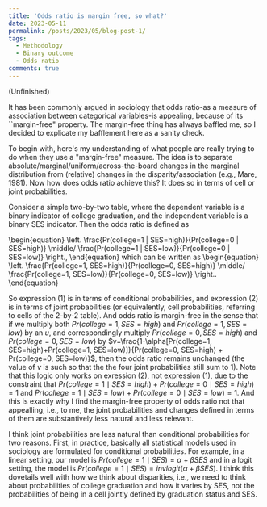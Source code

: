 ```yaml
---
title: 'Odds ratio is margin free, so what?'
date: 2023-05-11
permalink: /posts/2023/05/blog-post-1/
tags:
  - Methodology
  - Binary outcome
  - Odds ratio
comments: true
---
```


(Unfinished)

It has been commonly argued in sociology that odds ratio-as a measure of association between categorical variables-is appealing, because of its ``margin-free" property. The margin-free thing has always baffled me, so I decided to explicate my bafflement here as a sanity check. 

To begin with, here's my understanding of what people are really trying to do when they use a "margin-free" measure. The idea is to separate absolute/marginal/uniform/across-the-board changes in the marginal distribution from (relative) changes in the disparity/association (e.g., Mare, 1981). Now how does odds ratio achieve this? It does so in terms of cell or joint probabilities.

Consider a simple two-by-two table, where the dependent variable is a binary indicator of college graduation, and the independent variable is a binary SES indicator. Then the odds ratio is defined as 

\begin{equation}
    \left. \frac{Pr(college=1 | SES=high)}{Pr(college=0 | SES=high)} \middle/ \frac{Pr(college=1 | SES=low)}{Pr(college=0 | SES=low)} \right.,
\end{equation}
which can be written as 
\begin{equation}
\left. \frac{Pr(college=1, SES=high)}{Pr(college=0, SES=high)} \middle/ \frac{Pr(college=1, SES=low)}{Pr(college=0, SES=low)} \right..
\end{equation}

So expression (1) is in terms of conditional probabilities, and expression (2) is in terms of joint probabilities (or equivalently, cell probabilities, referring to cells of the 2-by-2 table). And odds ratio is margin-free in the sense that if we multiply both $Pr(college=1, SES=high)$ and $Pr(college=1, SES=low)$ by an $u$, and correspondingly multiply $Pr(college=0, SES=high)$ and $Pr(college=0, SES=low)$ by $v=\frac{1-\alpha[Pr(college=1, SES=high)+Pr(college=1, SES=low)]}{Pr(college=0, SES=high) + Pr(college=0, SES=low)}$, then the odds ratio remains unchanged (the value of $v$ is such so that the the four joint probabilities still sum to 1). Note that this logic only works on exression (2), not expression (1), due to the constraint that $Pr(college=1 \mid SES=high)+Pr(college=0 \mid SES=high)=1$ and $Pr(college=1 \mid SES=low)+Pr(college=0 \mid SES=low)=1$. And this is exactly why I find the margin-free property of odds ratio not that appealling, i.e., to me, the joint probabilities and changes defined in terms of them are substantively less natural and less relevant. 

I think joint probabilities are less natural than conditional probabilities for two reasons. First, in practice, basically all statistical models used in sociology are formulated for conditional probabilities. For example, in a linear setting, our model is $Pr(college=1 \mid SES)=\alpha + \beta SES$ and in a logit setting, the model is $Pr(college=1 \mid SES) = invlogit(\alpha + \beta SES)$. I think this dovetails well with how we think about disparities, i.e., we need to think about probabilities of college graduation and how it varies by SES, not the probabilities of being in a cell jointly defined by graduation status and SES. 

